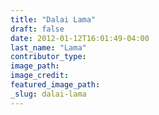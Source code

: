 ```yaml
---
title: "Dalai Lama"
draft: false
date: 2012-01-12T16:01:49-04:00
last_name: "Lama"
contributor_type:
image_path:
image_credit:
featured_image_path:
_slug: dalai-lama
---
```

